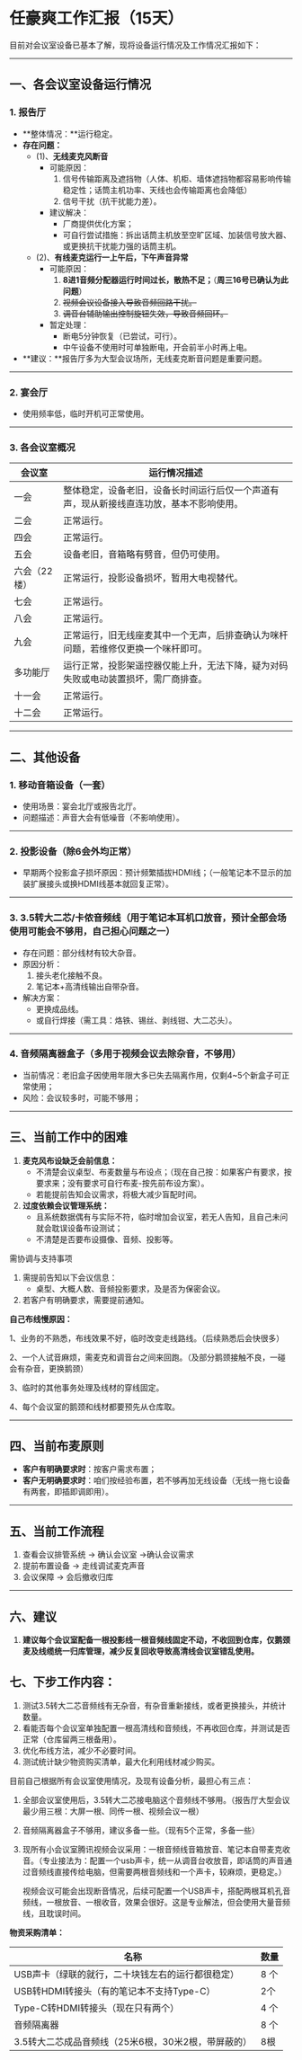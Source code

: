 # 任豪爽工作汇报（15天）

目前对会议室设备已基本了解，现将设备运行情况及工作情况汇报如下：

------

## 一、各会议室设备运行情况

### 1. 报告厅

- **整体情况：**运行稳定。
- **存在问题：**
  - (1)、**无线麦克风断音**
    - 可能原因：
      1. 信号传输距离及遮挡物（人体、机柜、墙体遮挡物都容易影响传输稳定性；话筒主机功率、天线也会传输距离也会降低）
      2. 信号干扰（抗干扰能力差）。
    - 建议解决：
      - 厂商提供优化方案；
      - 可自行尝试措施：拆出话筒主机放至空旷区域、加装信号放大器、或更换抗干扰能力强的话筒主机。
  - (2)、**有线麦克运行一上午后，下午声音异常**
    - 可能原因：
      1. **8进1音频分配器运行时间过长，散热不足；**（**周三16号已确认为此问题**）
      2. ~~视频会议设备接入导致音频回路干扰。~~
      3. ~~调音台辅助输出控制旋钮失效，导致音频回环。~~
    - 暂定处理：
      - 断电5分钟恢复（已尝试，可行）。
      - 中午设备不使用时可单独断电，开会前半小时再上电。
- **建议：**报告厅多为大型会议场所，无线麦克断音问题是重要问题。

------

### 2. 宴会厅

- 使用频率低，临时开机可正常使用。

------

### 3. 各会议室概况

| 会议室       | 运行情况描述                                                 |
| ------------ | ------------------------------------------------------------ |
| 一会         | 整体稳定，设备老旧，设备长时间运行后仅一个声道有声，现从新接线直连功放，基本不影响使用。 |
| 二会         | 正常运行。                                                   |
| 四会         | 正常运行。                                                   |
| 五会         | 设备老旧，音箱略有劈音，但仍可使用。                         |
| 六会（22楼） | 正常运行，投影设备损坏，暂用大电视替代。                     |
| 七会         | 正常运行。                                                   |
| 八会         | 正常运行。                                                   |
| 九会         | 正常运行，旧无线座麦其中一个无声，后排查确认为咪杆问题，若维修仅更换一个咪杆即可。 |
| 多功能厅     | 运行正常，投影架遥控器仅能上升，无法下降，疑为对码失败或电动装置损坏，需厂商排查。 |
| 十一会       | 正常运行。                                                   |
| 十二会       | 正常运行。                                                   |

------

## 二、其他设备

### 1. 移动音箱设备（一套）

- 使用场景：宴会北厅或报告北厅。
- 问题描述：声音大会有低噪音（不影响使用）。

------

### 2. 投影设备（除6会外均正常）

- 早期两个投影盒子损坏原因：预计频繁插拔HDMI线；（一般笔记本不显示的加装扩展接头或换HDMI线基本就回复正常）。

------

### 3. 3.5转大二芯/卡侬音频线（用于笔记本耳机口放音，预计全部会场使用可能会不够用，自己担心问题之一）

- 存在问题：部分线材有较大杂音。
- 原因分析：
  1. 接头老化接触不良。
  2. 笔记本+高清线输出自带杂音。
- 解决方案：
  - 更换成品线。
  - 或自行焊接（需工具：烙铁、锡丝、剥线钳、大二芯头）。

------

### 4. 音频隔离器盒子（多用于视频会议去除杂音，不够用）

- 当前情况：老旧盒子因使用年限大多已失去隔离作用，仅剩4~5个新盒子可正常使用；
- 风险：会议较多时，可能不够用；

------

## 三、当前工作中的困难

1. **麦克风布设缺乏会前信息：**
   - 不清楚会议桌型、布麦数量与布设点；（现在自己按：如果客户有要求，按要求来；没有要求可自行布麦-按先前布设方案）。
   - 若能提前告知会议需求，将极大减少盲配时间。
2. **过度依赖会议管理系统：**
   - 且系统数据偶有与实际不符，临时增加会议室，若无人告知，且自己未问就会耽误设备布设测试；
   - 不清楚是否要布设摄像、音频、投影等。

 需协调与支持事项

1. 需提前告知以下会议信息：
   - 桌型、大概人数、音频投影要求，及是否为保密会议。
2. 若客户有明确要求，需要提前通知。

**自己布线慢原因：**

1、业务的不熟悉，布线效果不好，临时改变走线路线。（后续熟悉后会快很多）

2、一个人试音麻烦，需麦克和调音台之间来回跑。（及部分鹅颈接触不良，一碰会有杂音，更换鹅颈）

3、临时的其他事务处理及线材的穿线固定。

4、每个会议室的鹅颈和线材都要预先从仓库取。

------

## 四、当前布麦原则

- **客户有明确要求时**：按客户需求布置；
- **客户无明确要求时**：咱们按经验布置，若不够再加无线设备（无线一拖七设备有两套，即插即调即用）。

------

## 五、当前工作流程

1. 查看会议排管系统 → 确认会议室 →确认会议需求
2. 提前布置设备 → 走线调试麦克声音
3. 会议保障 → 会后撤收归库

------

## 六、建议

1. **建议每个会议室配备一根投影线一根音频线固定不动，不收回到仓库，仅鹅颈麦及线缆统一归库管理，减少反复回收导致高清线会议室错乱使用。**



## 七、下步工作内容：

1. 测试3.5转大二芯音频线有无杂音，有杂音重新接线，或者更换接头，并统计数量。
2. 看能否每个会议室单独配置一根高清线和音频线，不再收回仓库，并测试是否正常（仓库留两三根备用）。
3. 优化布线方法，减少不必要时间。
4. 测试统计缺少物资购买清单，最大化利用线材减少购买。



目前自己根据所有会议室使用情况，及现有设备分析，最担心有三点：

1. 全部会议室使用后，3.5转大二芯接电脑这个音频线不够用。（报告厅大型会议最少用三根：大屏一根、同传一根、视频会议一根）

2. 音频隔离器盒子不够用，建议多备一些。（现有5个正常，多备一些）

3. 现所有小会议室腾讯视频会议采用：一根音频线音箱放音、笔记本自带麦克收音。（专业接法为：配置一个usb声卡，统一从调音台收放音，即话筒的声音通过音频线直接传给电脑，但需要两根音频线和一个声卡，较麻烦，更稳定。）

   视频会议可能会出现断音情况，后续可配置一个USB声卡，搭配两根耳机孔音频线，一根放音、一根收音，效果会很好。这是专业解法，但会使用大量音频线，且耽误时间。

**物资采购清单：**

| 名称                                                | 数量 |
| --------------------------------------------------- | ---- |
| USB声卡（绿联的就行，二十块钱左右的运行都很稳定）   | 8 个 |
| USB转HDMI转接头（有的笔记本不支持Type-C）           | 2个  |
| Type-C转HDMI转接头（现在只有两个）                  | 4 个 |
| 音频隔离器                                          | 8 个 |
| 3.5转大二芯成品音频线（25米6根，30米2根，带屏蔽的） | 8根  |

